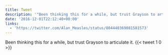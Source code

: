 ```yaml
---
title: Tweet
description: '"Been thinking this for a while, but trust Grayson to articulate it. "'
date: '2016-12-01T22:12:40+00:00'
links:
  - 'https://twitter.com/Alan_Measles/status/804440369081581573'
---
```

Been thinking this for a while, but trust Grayson to articulate it. 
      {{< tweet 1 0 >}}
    
